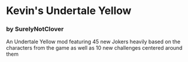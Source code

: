 # Kevin's Undertale Yellow
### by SurelyNotClover

An Undertale Yellow mod featuring 45 new Jokers heavily based on the characters from the game as well as 10 new challenges centered around them